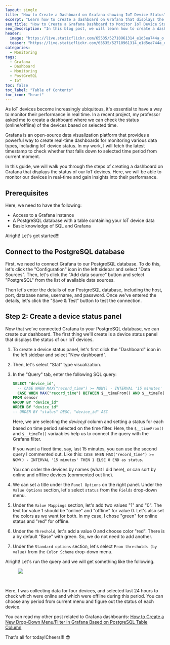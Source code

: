 ```yaml
---
layout: single
title: "How to Create a Dashboard on Grafana showing IoT Device Status"
excerpt: "Learn how to create a dashboard on Grafana that displays the status of a set of IoT devices by fetching data from PostGreSQL table. Monitor your devices in real-time and gain insights into their performance with this easy-to-follow guide."
seo_title: "How to Create a Grafana Dashboard to Monitor IoT Device Status"
seo_description: "In this blog post, we will learn how to create a dashboard on Grafana that displays the status of a set of IoT devices. Let's learn how to monitor our devices in real-time and gain insights into their performance with this easy-to-follow guide."
header:
  image: "https://live.staticflickr.com/65535/52710961314_e1d5ea744a_o.png"
  teaser: "https://live.staticflickr.com/65535/52710961314_e1d5ea744a_o.png"
categories:
  - Monitoring
tags:
  - Grafana
  - Dashboard
  - Monitoring
  - PostGreSQL
  - IoT
toc: false
toc_label: "Table of Contents"
toc_icon: "heart"
---
```




As IoT devices become increasingly ubiquitous, it's essential to have a way to monitor their performance in real time. In a recent project, my professor asked me to create a dashboard where we can check the status (online/offline) of the devices based on selected time.

 Grafana is an open-source data visualization platform that provides a powerful way to create real-time dashboards for monitoring various data types, including IoT device status. In my work, I will fetch the latest timestamp to check whether that falls down to selected time period from current moment.

In this guide, we will walk you through the steps of creating a dashboard on Grafana that displays the status of our IoT devices. Here, we will be able to monitor our devices in real-time and gain insights into their performance.

## Prerequisites

Here, we need to have the following:

-   Access to a Grafana instance
-   A PostgreSQL database with a table containing your IoT device data
-   Basic knowledge of SQL and Grafana

Alright! Let's get started!!!


## Connect to the PostgreSQL database

First, we need to connect Grafana to our PostgreSQL database. To do this, let's click the "Configuration" icon in the left sidebar and select "Data Sources". Then, let's click the "Add data source" button and select "PostgreSQL" from the list of available data sources.

Then let's enter the details of our PostgreSQL database, including the host, port, database name, username, and password. Once we've entered the details, let's click the "Save & Test" button to test the connection.

## Step 2: Create a device status panel

Now that we've connected Grafana to your PostgreSQL database, we can create our dashboard. The first thing we'll create is a device status panel that displays the status of our IoT devices.

1. To create a device status panel, let's first click the "Dashboard" icon in the left sidebar and select "New dashboard". 

2. Then, let's select "Stat" type visualization. 

3.  In the "Query" tab, enter the following SQL query:
	```sql
	SELECT "device_id",
	  -- CASE WHEN MAX("record_time") >= NOW() - INTERVAL '15 minutes' THEN 1 ELSE 0 END as status
	  CASE WHEN MAX("record_time") BETWEEN $__timeFrom() AND $__timeTo() THEN 1 ELSE 0 END as status
	FROM sensor
	GROUP BY "device_id"
	ORDER BY "device_id" 
	-- ORDER BY "status" DESC, "device_id" ASC
	```
	Here, we are selecting the $device_id$ column and setting a status for each based on time period selected on the time filter. Here, the `$__timeFrom()` and `$__timeTo()` variaables help us to connect the query with the Grafana filter.
	
	If you want a fixed time, say, last 15 minutes, you can use the second query I commented out. Like this: `CASE WHEN MAX("record_time") >= NOW() - INTERVAL '15 minutes' THEN 1 ELSE 0 END as status`.
	
	You can order the devices by names (what I did here), or can sort by online and offline devices (commented out line).

4. We can set a title under the `Panel Options` on the right panel. Under the `Value Options` section, let's select `status` from the `Fields` drop-down menu.
5. Under the `Value Mappings` section, let's add two values "1" and "0". The text for value 1 should be "online" and "offline" for value 0.  Let's also set the colors as we want for both. In my case, I chose "green" for online status and "red" for offline.
6. Under the `Threshold`, let's add a value 0 and choose color "red". There is a by default "Base" with green. So, we do not need to add another.
7. Under the `Standard options` section, let's select `From thresholds (by value)` from the `Color Scheme` drop-down menu.

Alright! Let's run the query and we will get something like the following. 

<figure>
  <a href="https://live.staticflickr.com/65535/52710180067_dcaeb9dfb1_o.png"><img src="https://live.staticflickr.com/65535/52710180067_dcaeb9dfb1_o.png"></a>
</figure>
<br/>


Here, I was collecting data for four devices, and selected last 24 hours to check which were online and which were offline during this period. You can choose any period from current menu and figure out the status of each device.

You can read my other post related to Grafana dashboards:
[How to Create a New Drop-Down Menu/Filter in Grafana Based on PostgreSQL Table Column](https://shantoroy.com/monitoring/add-a-drop-down-filter-in-Grafana/)

That's all for today!Cheers!!! :sunglasses:
<!--stackedit_data:
eyJoaXN0b3J5IjpbLTI2NjU2OTMyMl19
-->